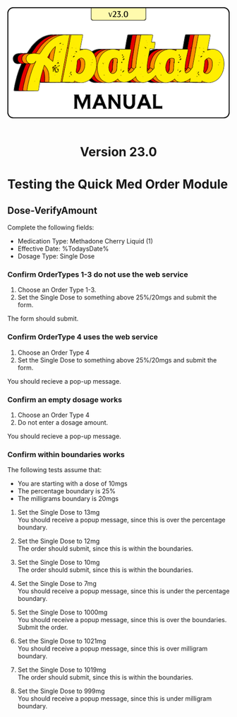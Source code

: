 <div align="center">

  <img src="../images/Logo/logo-man.png" alt="Abatab Manual" width="512">
  <br>
  <br>
  <h1>
    Version 23.0
  </h1>

</div>

# Testing the Quick Med Order Module

## Dose-VerifyAmount

Complete the following fields:

* Medication Type: Methadone Cherry Liquid (1)
* Effective Date: %TodaysDate%
* Dosage Type: Single Dose

### Confirm OrderTypes 1-3 do not use the web service

1. Choose an Order Type 1-3.
2. Set the Single Dose to something above 25%/20mgs and submit the form.

The form should submit.

### Confirm OrderType 4 uses the web service

1. Choose an Order Type 4
2. Set the Single Dose to something above 25%/20mgs and submit the form.

You should recieve a pop-up message.

### Confirm an empty dosage works

1. Choose an Order Type 4
2. Do not enter a dosage amount.

You should recieve a pop-up message.

### Confirm within boundaries works

The following tests assume that:

* You are starting with a dose of 10mgs
* The percentage boundary is 25%
* The milligrams boundary is 20mgs

1. Set the Single Dose to 13mg  
You should receive a popup message, since this is over the percentage boundary.

2. Set the Single Dose to 12mg  
The order should submit, since this is within the boundaries.

3. Set the Single Dose to 10mg  
The order should submit, since this is within the boundaries.

4. Set the Single Dose to 7mg  
You should receive a popup message, since this is under the percentage boundary.

5. Set the Single Dose to 1000mg  
You should receive a popup message, since this is over the boundaries. Submit the order.

6. Set the Single Dose to 1021mg  
You should receive a popup message, since this is over milligram boundary.

7. Set the Single Dose to 1019mg  
The order should submit, since this is within the boundaries.

8. Set the Single Dose to 999mg  
You should receive a popup message, since this is under milligram boundary.
